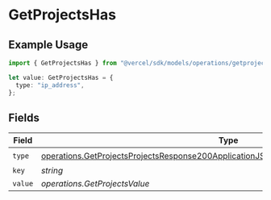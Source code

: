# GetProjectsHas

## Example Usage

```typescript
import { GetProjectsHas } from "@vercel/sdk/models/operations/getprojects.js";

let value: GetProjectsHas = {
  type: "ip_address",
};
```

## Fields

| Field                                                                                                                                                                                                | Type                                                                                                                                                                                                 | Required                                                                                                                                                                                             | Description                                                                                                                                                                                          |
| ---------------------------------------------------------------------------------------------------------------------------------------------------------------------------------------------------- | ---------------------------------------------------------------------------------------------------------------------------------------------------------------------------------------------------- | ---------------------------------------------------------------------------------------------------------------------------------------------------------------------------------------------------- | ---------------------------------------------------------------------------------------------------------------------------------------------------------------------------------------------------- |
| `type`                                                                                                                                                                                               | [operations.GetProjectsProjectsResponse200ApplicationJSONResponseBodyProjectsSecurityType](../../models/operations/getprojectsprojectsresponse200applicationjsonresponsebodyprojectssecuritytype.md) | :heavy_check_mark:                                                                                                                                                                                   | N/A                                                                                                                                                                                                  |
| `key`                                                                                                                                                                                                | *string*                                                                                                                                                                                             | :heavy_minus_sign:                                                                                                                                                                                   | N/A                                                                                                                                                                                                  |
| `value`                                                                                                                                                                                              | *operations.GetProjectsValue*                                                                                                                                                                        | :heavy_minus_sign:                                                                                                                                                                                   | N/A                                                                                                                                                                                                  |